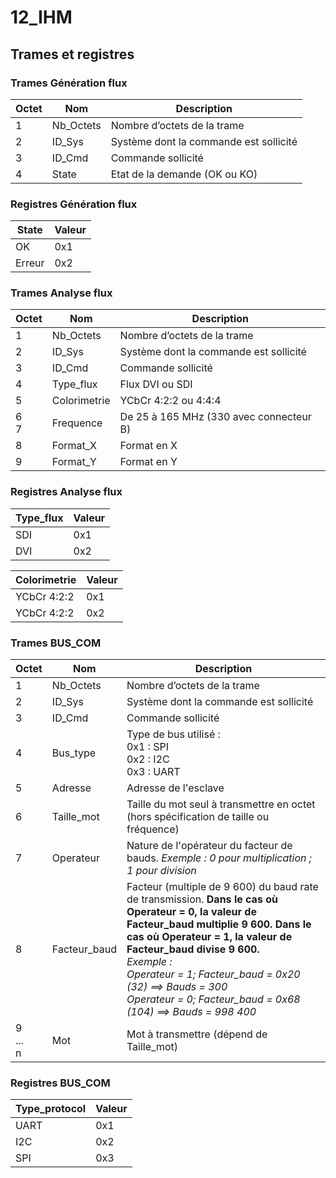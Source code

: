 # 12_IHM

## Trames et registres

### Trames Génération flux


Octet | Nom  | Description
-----|------|-------------
1|Nb_Octets| Nombre d’octets de la trame
2|ID_Sys| Système dont la commande est sollicité
3|ID_Cmd| Commande sollicité
4|State| Etat de la demande (OK ou KO)

### Registres Génération flux

State  | Valeur
-----|-------------
OK | 0x1
Erreur | 0x2

### Trames Analyse flux

Octet | Nom  | Description
-----|------|-------------
1|Nb_Octets| Nombre d’octets de la trame
2|ID_Sys| Système dont la commande est sollicité
3|ID_Cmd| Commande sollicité
4|Type_flux| Flux DVI ou SDI
5|Colorimetrie|YCbCr 4:2:2 ou 4:4:4
6<br>7|Frequence| De 25 à 165 MHz (330 avec connecteur B)
8|Format_X| Format en X 
9|Format_Y| Format en Y

### Registres Analyse flux

Type_flux  | Valeur
-----|-------------
SDI | 0x1
DVI | 0x2

Colorimetrie  | Valeur
-----|-------------
YCbCr 4:2:2 | 0x1
YCbCr 4:2:2 | 0x2

### Trames BUS_COM

Octet | Nom  | Description
-----|------|-------------
1|Nb_Octets|Nombre d’octets de la trame
2|ID_Sys|Système dont la commande est sollicité
3|ID_Cmd|Commande sollicité
4|Bus_type|Type de bus utilisé :</br> 0x1 : SPI </br> 0x2 : I2C </br> 0x3 : UART
5|Adresse|Adresse de l'esclave
6|Taille_mot|Taille du mot seul à transmettre en octet (hors spécification de taille ou fréquence)
7|Operateur|Nature de l'opérateur du facteur de bauds. _Exemple : 0 pour multiplication ; 1 pour division_
8|Facteur_baud|Facteur (multiple de 9 600) du baud rate de transmission. **Dans le cas où Operateur = 0, la valeur de Facteur_baud multiplie 9 600. Dans le cas où Operateur = 1, la valeur de Facteur_baud divise 9 600.** </br>_Exemple : </br> Operateur = 1; Facteur_baud = 0x20 (32) ==> Bauds = 300 </br> Operateur = 0; Facteur_baud = 0x68 (104) ==> Bauds = 998 400_
9 <br>...<br>n|Mot|Mot à transmettre (dépend de Taille_mot)

### Registres BUS_COM

Type_protocol  | Valeur
-----|-------------
UART| 0x1
I2C | 0x2
SPI | 0x3
